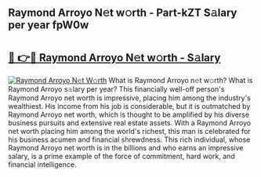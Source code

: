 ## Raymond Arroyo N𝚎t w𝚘rth - Part-kZT S𝚊lary per year fpW0w

# <h2><a href="http://gc25si.nevu.top/?p=Raymond+Arroyo">🔗 👉🔴 Raymond Arroyo N𝚎t w𝚘rth - S𝚊lary</a></h2>

[![Raymond Arroyo N𝚎t W𝚘rth](https://i.imgur.com/Oavwk0R.jpeg)](http://gc25si.nevu.top/?p=Raymond+Arroyo)
What is Raymond Arroyo n𝚎t w𝚘rth? What is Raymond Arroyo s𝚊lary per year?
This financially well-off person's Raymond Arroyo net worth is impressive, placing him among the industry's wealthiest. His income from his job is considerable, but it is outmatched by Raymond Arroyo net worth, which is thought to be amplified by his diverse business pursuits and extensive real estate assets. With a Raymond Arroyo net worth placing him among the world's richest, this man is celebrated for his business acumen and financial shrewdness. This rich individual, whose Raymond Arroyo net worth is in the billions and who earns an impressive salary, is a prime example of the force of commitment, hard work, and financial intelligence.
